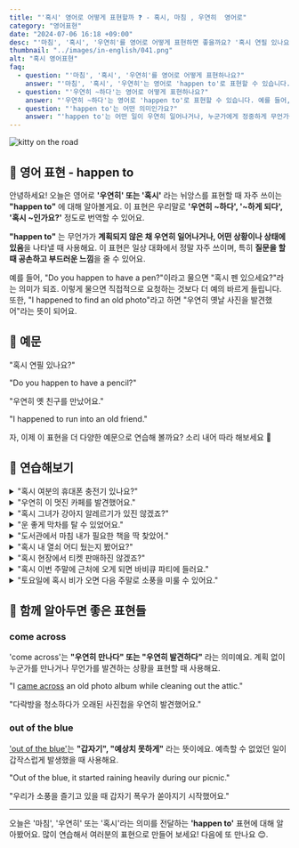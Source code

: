```yaml
---
title: "'혹시' 영어로 어떻게 표현할까 ❓ - 혹시, 마침 , 우연히  영어로"
category: "영어표현"
date: "2024-07-06 16:18 +09:00"
desc: "'마침', '혹시', '우연히'를 영어로 어떻게 표현하면 좋을까요? '혹시 연필 있나요?', '우연히 옛 친구를 만났어요.' 등을 영어로 표현하는 법을 배워봅시다. 다양한 예문을 통해서 연습하고 본인의 표현으로 만들어 보세요."
thumbnail: "../images/in-english/041.png"
alt: "혹시 영어표현"
faq:
  - question: "'마침', '혹시', '우연히'를 영어로 어떻게 표현하나요?"
    answer: "'마침', '혹시', '우연히'는 영어로 'happen to'로 표현할 수 있습니다. 예를 들어, '혹시 연필 있나요?'는 'Do you happen to have a pencil?'로 말할 수 있습니다."
  - question: "'우연히 ~하다'는 영어로 어떻게 표현하나요?"
    answer: "'우연히 ~하다'는 영어로 'happen to'로 표현할 수 있습니다. 예를 들어, '우연히 옛 친구를 만났어요.'는 'I happened to run into an old friend.'로 말할 수 있습니다."
  - question: "'happen to'는 어떤 의미인가요?"
    answer: "'happen to'는 어떤 일이 우연히 일어나거나, 누군가에게 정중하게 무언가를 물어볼 때 사용되는 표현입니다. 예를 들어, 'Do you happen to have~?'는 '혹시 ~있나요?'라는 의미입니다."
---
```


![kitty on the road](../images/in-english/041-1.avif)

## 🌟 영어 표현 - happen to

안녕하세요! 오늘은 영어로 **'우연히' 또는 '혹시'** 라는 뉘앙스를 표현할 때 자주 쓰이는 **"happen to"** 에 대해 알아볼게요. 이 표현은 우리말로 **'우연히 ~하다', '~하게 되다', '혹시 ~인가요?'** 정도로 번역할 수 있어요.

**"happen to"** 는 무언가가 **계획되지 않은 채 우연히 일어나거나, 어떤 상황이나 상태에 있음**을 나타낼 때 사용해요. 이 표현은 일상 대화에서 정말 자주 쓰이며, 특히 **질문을 할 때 공손하고 부드러운 느낌**을 줄 수 있어요.

예를 들어, "Do you happen to have a pen?"이라고 물으면 "혹시 펜 있으세요?"라는 의미가 되죠. 이렇게 물으면 직접적으로 요청하는 것보다 더 예의 바르게 들립니다. 또한, "I happened to find an old photo"라고 하면 "우연히 옛날 사진을 발견했어"라는 뜻이 되어요.

<div 
  data-inline-banner="🎉 새해에는 스픽 AI와 함께 영어 공부하자" 
  data-inline-banner-subtext="설날 특별 할인으로 60%할인 + 추가 7만원 할인! (~2/3)" 
  data-inline-banner-link="https://app.usespeak.com/kr-ko/sale/kr-affiliate-special/?ref=engple-inline"
  data-inline-banner-caption="해당 링크를 통해 구매시 일정액의 수수료를 지급받습니다.">
</div>

## 📖 예문

"혹시 연필 있나요?"

"Do you happen to have a pencil?"

"우연히 옛 친구를 만났어요."

"I happened to run into an old friend."

자, 이제 이 표현을 더 다양한 예문으로 연습해 볼까요? 소리 내어 따라 해보세요 🌟

## 💬 연습해보기

<details>
<summary>"혹시 여분의 휴대폰 충전기 있나요?"</summary>
<span>"Do you happen to have a spare phone charger?"</span>
</details>

<details>
<summary>"우연히 이 멋진 카페를 발견했어요."</summary>
<span>"I just happened to find this great coffee shop."</span>
</details>

<details>
<summary>"혹시 그녀가 강아지 알레르기가 있진 않겠죠?"</summary>
<span>"She doesn't happen to be allergic to dogs, does she?"</span>
</details>

<details>
<summary>"운 좋게 막차를 탈 수 있었어요."</summary>
<span>"We happened to catch the last train home."</span>
</details>

<details>
<summary>"도서관에서 마침 내가 필요한 책을 딱 찾았어."</summary>
<span>"I happened to find the exact book I needed at the library."</span>
</details>

<details>
<summary>"혹시 내 열쇠 어디 뒀는지 봤어요?"</summary>
<span>"Did you happen to see where I left my keys?"</span>
</details>

<details>
<summary>"혹시 현장에서 티켓 판매하진 않겠죠?"</summary>
<span>"They don't happen to sell tickets at the door, do they?"</span>
</details>

<details>
<summary>"혹시 이번 주말에 근처에 오게 되면 바비큐 파티에 들러요."</summary>
<span>"If you happen to be in the neighborhood this weekend, why don't you stop by for a barbecue?"</span>
</details>

<details>
<summary>"토요일에 혹시 비가 오면 다음 주말로 소풍을 미룰 수 있어요."</summary>
<span>"If it happens to rain on Saturday, we can reschedule the picnic for the following weekend."</span>
</details>

## 🤝 함께 알아두면 좋은 표현들

### come across

'come across'는 **"우연히 만나다" 또는 "우연히 발견하다"** 라는 의미예요. 계획 없이 누군가를 만나거나 무언가를 발견하는 상황을 표현할 때 사용해요.

"I [came across](/blog/친구를-우연히-만났어-영어표현/) an old photo album while cleaning out the attic."

"다락방을 청소하다가 오래된 사진첩을 우연히 발견했어요."

### out of the blue

['out of the blue'](/blog/in-english/045.out-of-the-blue/)는 **"갑자기", "예상치 못하게"** 라는 뜻이에요. 예측할 수 없었던 일이 갑작스럽게 발생했을 때 사용해요.

"Out of the blue, it started raining heavily during our picnic."

"우리가 소풍을 즐기고 있을 때 갑자기 폭우가 쏟아지기 시작했어요."

---

오늘은 '마침', '우연히' 또는 '혹시'라는 의미를 전달하는 **'happen to'** 표현에 대해 알아봤어요. 많이 연습해서 여러분의 표현으로 만들어 보세요! 다음에 또 만나요 😊.
